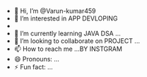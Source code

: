 - 👋 Hi, I’m @Varun-kumar459
- 👀 I’m interested in APP DEVLOPING
- 
- 🌱 I’m currently learning JAVA DSA ...
- 💞️ I’m looking to collaborate on PROJECT ...
- 📫 How to reach me ...BY INSTGRAM
- 😄 Pronouns: ...
- ⚡ Fun fact: ...

<!---
Varun-kumar459/Varun-kumar459 is a ✨ special ✨ repository because its `README.md` (this file) appears on your GitHub profile.
You can click the Preview link to take a look at your changes.
--->
